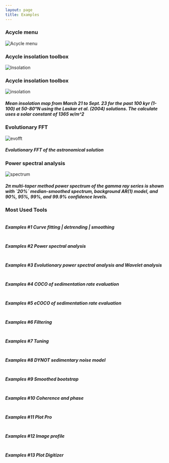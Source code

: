 ```yaml
---
layout: page
title: Examples
--- 
```


<section id = "project">
    <section id = "gui">
        <div class ="divider"></div>
        <div class = "container">
            <div id = "imaging">
                <div class="heading">
                        <h3>Acycle menu</h3>
                </div>
                <p><img src="images/1.-acycle-menuscutslow.gif" alt ="Acycle menu"> </p>
                </div>
        </div>
    </section>
    <p></p>
    <section id = "insolation">
        <div class ="divider"></div>
        <div class = "container">
            <div id = "imaging">
                <div class="heading">
                        <h3>Acycle insolation toolbox</h3>
                </div>
                <p><img src="images/2.acycle-insolationS.gif" alt ="Insolation"></p>
            </div>
        </div>
    </section>
    <p></p>
    <section id = "inso">
        <div class ="divider"></div>
        <div class = "container">
            <div id = "imaging">
                <div class="heading">
                        <h3>Acycle insolation toolbox</h3>
                </div>
                <p><img src="images/Insol-t-1-100ka-day-80-264-lat-50-80-meandaily-La04.gif" alt ="insolation"></p>
                <p><h5> Mean insolation map from March 21 to Sept. 23 for the past 100 kyr (1-100) at 50-80°N using the Laskar et al. (2004) solutions. The calculate uses a solar constant of 1365 w/m^2</h5></p>
            </div>
        </div>
    </section>
    <p></p>
    <section id = "evofft">
        <div class ="divider"></div>
        <div class = "container">
            <div id = "imaging">
                <div class="heading">
                        <h3>Evolutionary FFT</h3>
                </div>
                <p><img src="images/6.2.la04-evofft.result.png" alt ="evofft"></p>
                <p><h5> Evolutionary FFT of the astronomical solution</h5></p>
            </div>
        </div>
    </section>
    <p></p>
    <section id = "spectral">
        <div class ="divider"></div>
        <div class = "container">
            <div id = "imaging">
                <div class="heading">
                        <h3>Power spectral analysis</h3>
                </div>
                <p><img src="images/6.3.wayao.spectral.result.png" alt ="spectrum"></p>
                <p><h5> 2π multi-taper method power spectrum of the gamma ray series is shown with `20%` median-smoothed spectrum, background AR(1) model, and 90%, 95%, 99%,  and 99.9% confidence levels.</h5></p>
            </div>
        </div>
    </section>
    <p></p>
    <section id = "Tools">
        <div class ="divider"></div>
            <div id = "imaging">
                <div class="heading">
                        <p><h3>Most Used Tools</h3></p>
                </div>
                <img src="images/Slide1.jpeg" alt ="">
                <p><h5> Examples #1 Curve fitting | detrending | smoothing</h5></p>
                <p></p>
                <img src="images/Slide2.jpeg" alt ="">
                <p><h5> Examples #2 Power spectral analysis</h5></p>
                <p></p>
                <img src="images/Slide3.jpeg" alt ="">
                <p><h5> Examples #3 Evolutionary power spectral analysis and Wavelet analysis</h5></p>
                <p></p>
                <img src="images/Slide4.jpeg" alt ="">
                <p><h5> Examples #4 COCO of sedimentation rate evaluation</h5></p>
                <p></p>
                <img src="images/Slide5.jpeg" alt ="">
                <p><h5> Examples #5 eCOCO of sedimentation rate evaluation</h5></p>
                <p></p>
                <img src="images/Slide6.jpeg" alt ="">
                <p><h5> Examples #6 Filtering</h5></p>
                <p></p>
                <img src="images/Slide7.jpeg" alt ="">
                <p><h5> Examples #7 Tuning</h5></p>
                <p></p>
                <img src="images/Slide8.jpeg" alt ="">
                <p><h5> Examples #8 DYNOT sedimentary noise model</h5></p>
                <p></p>
                <img src="images/Slide9.jpeg" alt ="">
                <p><h5> Examples #9 Smoothed bootstrap</h5></p>
                <p></p>
                <img src="images/Slide10.jpeg" alt ="">
                <p><h5> Examples #10 Coherence and phase</h5></p>
                <p></p>
                <img src="images/Slide11.jpeg" alt ="">
                <p><h5> Examples #11 Plot Pro</h5></p>
                <p></p>
                <img src="images/Slide12.jpeg" alt ="">
                <p><h5> Examples #12 Image profile</h5></p>
                <p></p>
                <img src="images/Slide13.jpeg" alt ="">
                <p><h5> Examples #13 Plot Digitizer</h5></p>
                <p></p>
            </div>
    </section>
</section>
